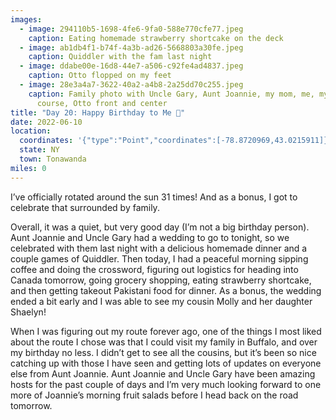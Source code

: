 ```yaml
---
images:
  - image: 294110b5-1698-4fe6-9fa0-588e770cfe77.jpeg
    caption: Eating homemade strawberry shortcake on the deck
  - image: ab1db4f1-b74f-4a3b-ad26-5668803a30fe.jpeg
    caption: Quiddler with the fam last night
  - image: ddabe00e-16d8-44e7-a506-c92fe4ad4837.jpeg
    caption: Otto flopped on my feet
  - image: 28e3a4a7-3622-40a2-a4b8-2a25dd70c255.jpeg
    caption: Family photo with Uncle Gary, Aunt Joannie, my mom, me, my dad, and of
      course, Otto front and center
title: "Day 20: Happy Birthday to Me 🥳"
date: 2022-06-10
location:
  coordinates: '{"type":"Point","coordinates":[-78.8720969,43.0215911]}'
  state: NY
  town: Tonawanda
miles: 0
---
```

I’ve officially rotated around the sun 31 times! And as a bonus, I got to celebrate that surrounded by family.

Overall, it was a quiet, but very good day (I’m not a big birthday person). Aunt Joannie and Uncle Gary had a wedding to go to tonight, so we celebrated with them last night with a delicious homemade dinner and a couple games of Quiddler. Then today, I had a peaceful morning sipping coffee and doing the crossword, figuring out logistics for heading into Canada tomorrow, going grocery shopping, eating strawberry shortcake, and then getting takeout Pakistani food for dinner. As a bonus, the wedding ended a bit early and I was able to see my cousin Molly and her daughter Shaelyn!

When I was figuring out my route forever ago, one of the things I most liked about the route I chose was that I could visit my family in Buffalo, and over my birthday no less. I didn’t get to see all the cousins, but it’s been so nice catching up with those I have seen and getting lots of updates on everyone else from Aunt Joannie. Aunt Joannie and Uncle Gary have been amazing hosts for the past couple of days and I’m very much looking forward to one more of Joannie’s morning fruit salads before I head back on the road tomorrow. 